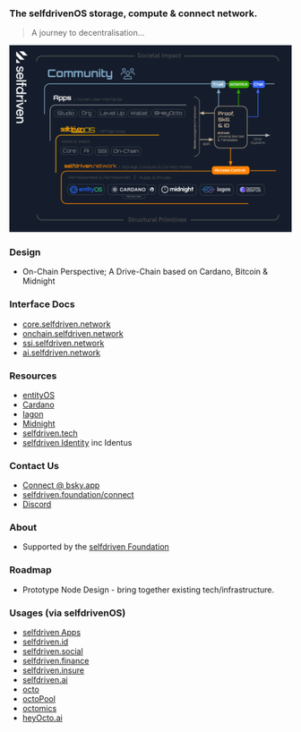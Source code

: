 
### The selfdrivenOS storage, compute &amp; connect network.

> A journey to decentralisation...

<a href="/images/selfdriven-network-stack-dark.png" target="_blank" class="text-decoration-none">
    <img src="/images/selfdriven-network-stack-dark.png" class="img-responsive rounded img-fluid">
</a>

### Design
- On-Chain Perspective; A Drive-Chain based on Cardano, Bitcoin & Midnight

### Interface Docs
- [core.selfdriven.network](https://docs.google.com/document/d/1HIVARxf_lxR7xpVL0u-zYLMMwDEepaDesblXPrWUlQ4)
- [onchain.selfdriven.network](https://docs.google.com/document/d/1g1XPtfjw5grLjewrJKt0u1pnLm3dBesdunlmUD_T1LA)
- [ssi.selfdriven.network](https://docs.google.com/document/d/147cgmmFNtSNwSqpbixtCh-BSbUdqnTXd_z1Lna2YsZQ)
- [ai.selfdriven.network](https://docs.google.com/document/d/1pOM6McZqbgK9V-BRfAuMYi9M_j_PXsYhxwLAVFT5Qo4)

### Resources
- [entityOS](https://entityos.cloud)
- [Cardano](https://cardano.org)
- [Iagon](https://iagon.com)
- [Midnight](https://midnight.network)
- [selfdriven.tech](https://selfdriven.tech)
- [selfdriven Identity](https://selfdriven.id) inc Identus

### Contact Us
- [Connect @ bsky.app](https://bsky.app/profile/markbyers.selfdriven.social)
- [selfdriven.foundation/connect](https://selfdriven.foundation/connect)
- [Discord](https://discord.gg/hGREt58wqW)

### About
- Supported by the [selfdriven Foundation](https://selfdriven.foundation)

### Roadmap
- Prototype Node Design - bring together existing tech/infrastructure.

### Usages (via selfdrivenOS)
- [selfdriven Apps](https://selfdriven.foundation/apps)
- [selfdriven.id](https://selfdriven.id)
- [selfdriven.social](https://selfdriven.social)
- [selfdriven.finance](https://selfdriven.finance)
- [selfdriven.insure](https://selfdriven.insure)
- [selfdriven.ai](https://selfdriven.ai)
- [octo](http://selfdriven.foundation/octo)
- [octoPool](https://github.com/selfdriven-foundation/octo/tree/main/octopool)
- [octomics](https://selfdriven.foundation/octomics)
- [heyOcto.ai](http://heyocto.ai)
